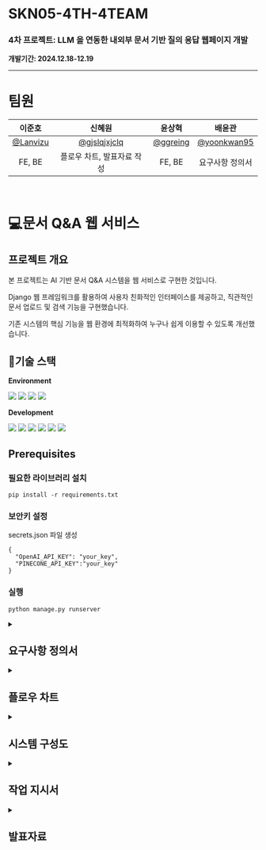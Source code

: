 # SKN05-4TH-4TEAM

### 4차 프로젝트: LLM 을 연동한 내외부 문서 기반 질의 응답 웹페이지 개발<br>
 **개발기간: 2024.12.18-12.19**

-----

# 팀원

|  **이준호** |  **신혜원** |  **윤상혁** |  **배윤관** |
|:---------:|:---------:|:---------:|:-----------:|
| [@Lanvizu](https://github.com/Lanvizu) | [@gjslqjxjclq](https://github.com/gjslqjxjclq) | [@ggreing](https://github.com/ggreing) |  [@yoonkwan95](https://github.com/yoonkwan95) |
|FE, BE|플로우 차트, 발표자료 작성|FE, BE|요구사항 정의서|
<br>


# 💻문서 Q&A 웹 서비스

## 프로젝트 개요

본 프로젝트는 AI 기반 문서 Q&A 시스템을 웹 서비스로 구현한 것입니다.

Django 웹 프레임워크를 활용하여 사용자 친화적인 인터페이스를 제공하고, 직관적인 문서 업로드 및 검색 기능을 구현했습니다.

기존 시스템의 핵심 기능을 웹 환경에 최적화하여 누구나 쉽게 이용할 수 있도록 개선했습니다.

## 📜기술 스택

<div>
 
**Environment**

<div>
 <img src="https://img.shields.io/badge/Python-3776AB?style=for-the-badge&logo=Python&logoColor=white">
 <img src="https://img.shields.io/badge/Visual Studio Code-007ACC?style=for-the-badge&logo=Visual Studio Code&logoColor=white"/>
 <img src="https://img.shields.io/badge/git-F05032?style=for-the-badge&logo=git&logoColor=white"/>
 <img src="https://img.shields.io/badge/github-181717?style=for-the-badge&logo=github&logoColor=white"/>
</div>

**Development**

<div>
 <img src="https://img.shields.io/badge/html5-E34F26?style=for-the-badge&logo=html5&logoColor=white">
 <img src="https://img.shields.io/badge/css-1572B6?style=for-the-badge&logo=css3&logoColor=white">
 <img src="https://img.shields.io/badge/javascript-F7DF1E?style=for-the-badge&logo=javascript&logoColor=black">
 <img src="https://img.shields.io/badge/django-092E20?style=for-the-badge&logo=django&logoColor=white">
 <img src="https://img.shields.io/badge/langchain-1C3C3C?style=for-the-badge&logo=langchain&logoColor=white">
 <img src="https://img.shields.io/badge/bootstrap-7952B3?style=for-the-badge&logo=bootstrap&logoColor=white">
</div>


## Prerequisites

### 필요한 라이브러리 설치

```
pip install -r requirements.txt
```

### 보안키 설정

secrets.json 파일 생성

```
{
  "OpenAI_API_KEY": "your_key",
  "PINECONE_API_KEY":"your_key"
}
```

### 실행

```
python manage.py runserver
```

<details>
  
<summary><h2>요구사항 정의서</h2></summary>

![image](https://github.com/user-attachments/assets/bbabd0d5-01c1-4163-a8c8-d42a4d07e5a9)

</details>

<details>
  
<summary><h2>플로우 차트</h2></summary>

![SKN05_PJT4_4_플로우차트](https://github.com/user-attachments/assets/03c7c556-2862-4664-b80e-fbf0e5babe85)
  
</details>

<details>
  
<summary><h2>시스템 구성도</h2></summary>

![SKN05_PJT04_4_시스템 구성도](https://github.com/user-attachments/assets/bdd95d97-1fbe-4d78-b333-4a3da3162e79)
  
</details>

<details>
  
<summary><h2>작업 지시서</h2></summary>

![6](https://github.com/user-attachments/assets/eaebb972-5965-4e5d-9938-48023aec99c4)
![7](https://github.com/user-attachments/assets/260ab523-3697-4cce-aede-a844a56034f3)
![8](https://github.com/user-attachments/assets/45ecd81e-66e0-4438-af5b-5d380324260c)
![9](https://github.com/user-attachments/assets/a9adc378-b5cb-4c92-968d-354f0db57f9a)
![10](https://github.com/user-attachments/assets/5ffc169c-5d16-4d4d-b7fc-968d30a61315)
![11](https://github.com/user-attachments/assets/73baa85a-d7ac-4583-b94e-9908fdafa335)

</details>

<details>
<summary><h2>발표자료</h2></summary>

[![발표자료](https://github.com/user-attachments/assets/eb04ade3-7873-485f-b456-d16a6c935ae8)](https://www.canva.com/design/DAGZsCd0QvY/8cYwYsuAvFSAZzrmdXSkLQ/edit?utm_content=DAGZsCd0QvY&utm_campaign=designshare&utm_medium=link2&utm_source=sharebutton)

</details>
